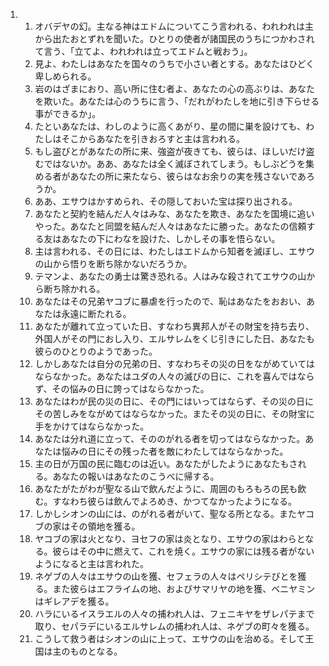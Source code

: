 <ol>
  <li>
    <ol>
      <li>オバデヤの幻。主なる神はエドムについてこう言われる、われわれは主から出たおとずれを聞いた。ひとりの使者が諸国民のうちにつかわされて言う、「立てよ、われわれは立ってエドムと戦おう」。</li>
      <li>見よ、わたしはあなたを国々のうちで小さい者とする。あなたはひどく卑しめられる。</li>
      <li>岩のはざまにおり、高い所に住む者よ、あなたの心の高ぶりは、あなたを欺いた。あなたは心のうちに言う、「だれがわたしを地に引き下らせる事ができるか」。</li>
      <li>たといあなたは、わしのように高くあがり、星の間に巣を設けても、わたしはそこからあなたを引きおろすと主は言われる。</li>
      <li>もし盗びとがあなたの所に来、強盗が夜きても、彼らは、ほしいだけ盗むではないか。ああ、あなたは全く滅ぼされてしまう。もしぶどうを集める者があなたの所に来たなら、彼らはなお余りの実を残さないであろうか。</li>
      <li>ああ、エサウはかすめられ、その隠しておいた宝は探り出される。</li>
      <li>あなたと契約を結んだ人々はみな、あなたを欺き、あなたを国境に追いやった。あなたと同盟を結んだ人々はあなたに勝った。あなたの信頼する友はあなたの下にわなを設けた、しかしその事を悟らない。</li>
      <li>主は言われる、その日には、わたしはエドムから知者を滅ぼし、エサウの山から悟りを断ち除かないだろうか。</li>
      <li>テマンよ、あなたの勇士は驚き恐れる。人はみな殺されてエサウの山から断ち除かれる。</li>
      <li>あなたはその兄弟ヤコブに暴虐を行ったので、恥はあなたをおおい、あなたは永遠に断たれる。</li>
      <li>あなたが離れて立っていた日、すなわち異邦人がその財宝を持ち去り、外国人がその門におし入り、エルサレムをくじ引きにした日、あなたも彼らのひとりのようであった。</li>
      <li>しかしあなたは自分の兄弟の日、すなわちその災の日をながめていてはならなかった。あなたはユダの人々の滅びの日に、これを喜んではならず、その悩みの日に誇ってはならなかった。</li>
      <li>あなたはわが民の災の日に、その門にはいってはならず、その災の日にその苦しみをながめてはならなかった。またその災の日に、その財宝に手をかけてはならなかった。</li>
      <li>あなたは分れ道に立って、そののがれる者を切ってはならなかった。あなたは悩みの日にその残った者を敵にわたしてはならなかった。</li>
      <li>主の日が万国の民に臨むのは近い。あなたがしたようにあなたもされる。あなたの報いはあなたのこうべに帰する。</li>
      <li>あなたがたがわが聖なる山で飲んだように、周囲のもろもろの民も飲む。すなわち彼らは飲んでよろめき、かつてなかったようになる。</li>
      <li>しかしシオンの山には、のがれる者がいて、聖なる所となる。またヤコブの家はその領地を獲る。</li>
      <li>ヤコブの家は火となり、ヨセフの家は炎となり、エサウの家はわらとなる。彼らはその中に燃えて、これを焼く。エサウの家には残る者がないようになると主は言われた。</li>
      <li>ネゲブの人々はエサウの山を獲、セフェラの人々はペリシテびとを獲る。また彼らはエフライムの地、およびサマリヤの地を獲、ベニヤミンはギレアデを獲る。</li>
      <li>ハラにいるイスラエルの人々の捕われ人は、フェニキヤをザレパテまで取り、セパラデにいるエルサレムの捕われ人は、ネゲブの町々を獲る。</li>
      <li>こうして救う者はシオンの山に上って、エサウの山を治める。そして王国は主のものとなる。</li>
    </ol>
  </li>
</ol>